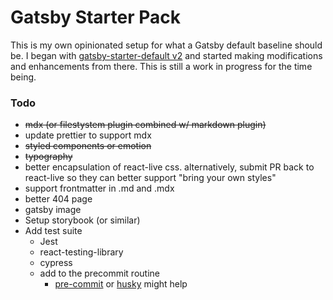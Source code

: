 # Gatsby Starter Pack

This is my own opinionated setup for what a Gatsby default baseline should be. I began with [gatsby-starter-default v2](https://github.com/gatsbyjs/gatsby-starter-default) and started making modifications and enhancements from there. This is still a work in progress for the time being.

### Todo

- ~~mdx (or filestystem plugin combined w/ markdown plugin)~~
- update prettier to support mdx
- ~~styled components or emotion~~
- ~~typography~~
- better encapsulation of react-live css. alternatively, submit PR back to react-live so they can better support "bring your own styles"
- support frontmatter in .md and .mdx
- better 404 page
- gatsby image
- Setup storybook (or similar)
- Add test suite
  - Jest
  - react-testing-library
  - cypress
  - add to the precommit routine
    - [pre-commit](https://github.com/observing/pre-commit) or [husky](https://github.com/typicode/husky) might help
